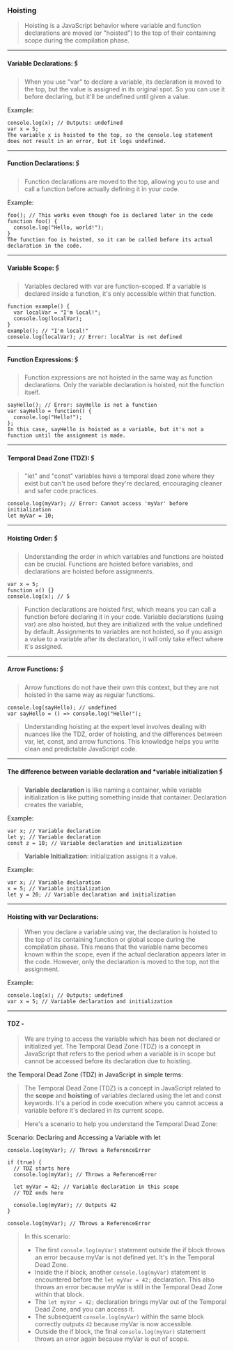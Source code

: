 ### Hoisting
> Hoisting is a JavaScript behavior where variable and function declarations are moved (or "hoisted") to the top of their containing scope during the compilation phase.
------------------------------------------------------

#### Variable Declarations:🖇️
> When you use "var" to declare a variable, its declaration is moved to the top, but the value is assigned in its original spot. So you can use it before declaring, but it'll be undefined until given a value.

Example:
```
console.log(x); // Outputs: undefined
var x = 5;
The variable x is hoisted to the top, so the console.log statement does not result in an error, but it logs undefined.
```
---------------------------------------------------------------------------
#### Function Declarations:🖇️
> Function declarations are moved to the top, allowing you to use and call a function before actually defining it in your code.

Example:
```
foo(); // This works even though foo is declared later in the code
function foo() {
  console.log("Hello, world!");
}
The function foo is hoisted, so it can be called before its actual declaration in the code.
```
----------------------------------------------------------------------------
#### Variable Scope:🖇️
> Variables declared with var are function-scoped. If a variable is declared inside a function, it's only accessible within that function.
```
function example() {
  var localVar = "I'm local!";
  console.log(localVar);
}
example(); // "I'm local!"
console.log(localVar); // Error: localVar is not defined
```
----------------------------------------------------------------------------------
#### Function Expressions:🖇️
> Function expressions are not hoisted in the same way as function declarations. Only the variable declaration is hoisted, not the function itself.
```
sayHello(); // Error: sayHello is not a function
var sayHello = function() {
  console.log("Hello!");
};
In this case, sayHello is hoisted as a variable, but it's not a function until the assignment is made.
```
---------------------------------------------------------------------------------------------------------------
#### Temporal Dead Zone (TDZ):🖇️
> "let" and "const" variables have a temporal dead zone where they exist but can't be used before they're declared, encouraging cleaner and safer code practices.
```
console.log(myVar); // Error: Cannot access 'myVar' before initialization
let myVar = 10;
```
---------------------------------------------------------------------------------------------------------------------------------------------
#### Hoisting Order:🖇️
> Understanding the order in which variables and functions are hoisted can be crucial. Functions are hoisted before variables, and declarations are hoisted before assignments.
```
var x = 5;
function x() {}
console.log(x); // 5
```
> Function declarations are hoisted first, which means you can call a function before declaring it in your code.
> Variable declarations (using var) are also hoisted, but they are initialized with the value undefined by default.
> Assignments to variables are not hoisted, so if you assign a value to a variable after its declaration, it will only take effect where it's assigned.
---------------------------------------------------------------------------------------------------------------------------------------------
#### Arrow Functions:🖇️
> Arrow functions do not have their own this context, but they are not hoisted in the same way as regular functions.
```
console.log(sayHello); // undefined
var sayHello = () => console.log("Hello!");
```
> Understanding hoisting at the expert level involves dealing with nuances like the TDZ, order of hoisting, and the differences between var, let, const, and 
  arrow functions. This knowledge helps you write clean and predictable JavaScript code.

---
#### The difference between **variable declaration** and ***variable initialization**🖇️
> **Variable declaration** is like naming a container, while variable initialization is like putting something inside that container. Declaration creates the variable,

Example:
```
var x; // Variable declaration
let y; // Variable declaration
const z = 10; // Variable declaration and initialization
```
> **Variable Initialization**:  initialization assigns it a value.

Example:
```
var x; // Variable declaration
x = 5; // Variable initialization
let y = 20; // Variable declaration and initialization
```
---------------------------------------------------------------------------------------------------------------------------------------------
#### Hoisting with var Declarations:
> When you declare a variable using var, the declaration is hoisted to the top of its containing function or global scope during the compilation phase. 
  This means that the variable name becomes known within the scope, even if the actual declaration appears later in the code. However, only the 
  declaration is moved to the top, not the assignment.

Example:
```
console.log(x); // Outputs: undefined
var x = 5; // Variable declaration and initialization
```
---
#### TDZ - 
> We are trying to access the variable which has been not declared or initialized yet.
The Temporal Dead Zone (TDZ) is a concept in JavaScript that refers to the period when a variable is in scope but cannot be accessed before its declaration due to hoisting.
 
the Temporal Dead Zone (TDZ) in JavaScript in simple terms:

> The Temporal Dead Zone (TDZ) is a concept in JavaScript related to the **scope** and **hoisting** of variables declared using the let and const keywords. 
   It's a period in code execution where you cannot access a variable before it's declared in its current scope.

> Here's a scenario to help you understand the Temporal Dead Zone:

Scenario: Declaring and Accessing a Variable with let

```
console.log(myVar); // Throws a ReferenceError

if (true) {
  // TDZ starts here
  console.log(myVar); // Throws a ReferenceError

  let myVar = 42; // Variable declaration in this scope
  // TDZ ends here

  console.log(myVar); // Outputs 42
}

console.log(myVar); // Throws a ReferenceError
```
> In this scenario:
> - The first ```console.log(myVar)``` statement outside the if block throws an error because myVar is not defined yet. It's in the Temporal Dead Zone.
> - Inside the if block, another ```console.log(myVar)``` statement is encountered before the ```let myVar = 42;``` declaration. This also throws an error because myVar is still in the Temporal Dead Zone within that block.
> - The ```let myVar = 42;``` declaration brings myVar out of the Temporal Dead Zone, and you can access it.
> - The subsequent ```console.log(myVar)``` within the same block correctly outputs ```42``` because myVar is now accessible.
> - Outside the if block, the final ```console.log(myVar)``` statement throws an error again because myVar is out of scope.
